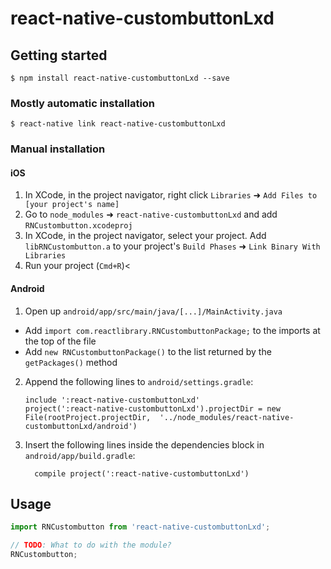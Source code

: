 
# react-native-custombuttonLxd

## Getting started

`$ npm install react-native-custombuttonLxd --save`

### Mostly automatic installation

`$ react-native link react-native-custombuttonLxd`

### Manual installation


#### iOS

1. In XCode, in the project navigator, right click `Libraries` ➜ `Add Files to [your project's name]`
2. Go to `node_modules` ➜ `react-native-custombuttonLxd` and add `RNCustombutton.xcodeproj`
3. In XCode, in the project navigator, select your project. Add `libRNCustombutton.a` to your project's `Build Phases` ➜ `Link Binary With Libraries`
4. Run your project (`Cmd+R`)<

#### Android

1. Open up `android/app/src/main/java/[...]/MainActivity.java`
  - Add `import com.reactlibrary.RNCustombuttonPackage;` to the imports at the top of the file
  - Add `new RNCustombuttonPackage()` to the list returned by the `getPackages()` method
2. Append the following lines to `android/settings.gradle`:
  	```
  	include ':react-native-custombuttonLxd'
  	project(':react-native-custombuttonLxd').projectDir = new File(rootProject.projectDir, 	'../node_modules/react-native-custombuttonLxd/android')
  	```
3. Insert the following lines inside the dependencies block in `android/app/build.gradle`:
  	```
      compile project(':react-native-custombuttonLxd')
  	```


## Usage
```javascript
import RNCustombutton from 'react-native-custombuttonLxd';

// TODO: What to do with the module?
RNCustombutton;
```
  